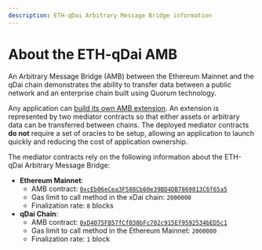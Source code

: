```yaml
---
description: ETH-qDai Arbitrary Message Bridge information
---
```


# About the ETH-qDai AMB

An Arbitrary Message Bridge \(AMB\) between the Ethereum Mainnet and the qDai chain demonstrates the ability to transfer data between a public network and an enterprise chain built using Quorum technology.

Any application can [build its own AMB extension](https://docs.tokenbridge.net/amb-bridge/how-to-develop-xchain-apps-by-amb). An extension is represented by two mediator contracts so that either assets or arbitrary data can be transferred between chains. The deployed mediator contracts **do not** require a set of oracles to be setup, allowing an application to launch quickly and reducing the cost of application ownership.

The mediator contracts rely on the following information about the ETH-qDai Arbitrary Message Bridge:

* **Ethereum Mainnet**:
  * AMB contract: [`0xcEb06eCea3F588Cb60e39BD4DB7869013C6f65a5`](https://etherscan.io/address/0xceb06ecea3f588cb60e39bd4db7869013c6f65a5)
  * Gas limit to call method in the xDai chain: `2000000`
  * Finalization rate: `8` blocks
* **qDai Chain**:
  * AMB contract: [`0xD4075FB57fCf038bFc702c915Ef9592534bED5c1`](https://blockscout.com/poa/qdai/address/0xD4075FB57fCf038bFc702c915Ef9592534bED5c1/transactions)
  * Gas limit to call method in the Ethereum Mainnet: `2000000`
  * Finalization rate: `1` block

